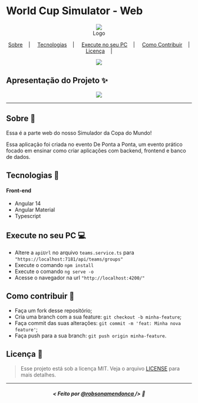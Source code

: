 <h1>World Cup Simulator - Web</h1>

<p align="center">
<image src="https://via.placeholder.com/300x100.png?text=World-Cup-Simulator"/></br>
<label>Logo</label>
</p>

<p align="center">
  <a href="#sobre-memo">Sobre</a>&nbsp;&nbsp;&nbsp; | &nbsp;&nbsp;&nbsp;
  <a href="#tecnologias-rocket">Tecnologias</a>&nbsp;&nbsp;&nbsp; | &nbsp;&nbsp;&nbsp;
  <a href="#execute-no-seu-pc-computer">Execute no seu PC</a>&nbsp;&nbsp;&nbsp; | &nbsp;&nbsp;&nbsp;
  <a href="#como-contribuir-">Como Contribuir</a>&nbsp;&nbsp;&nbsp; | &nbsp;&nbsp;&nbsp;
  <a href="#licença-scroll">Licença</a>&nbsp;&nbsp;&nbsp; | &nbsp;&nbsp;&nbsp;
</p>

<p align="center">
<image src="https://img.shields.io/badge/Shields-customizados-red"/>
</p>

## Apresentação do Projeto :sparkles:

<p align="center">
<image src="world-cup-simulator-front.png" />
</p>

---

## Sobre :memo:

Essa é a parte web do nosso Simulador da Copa do Mundo!

Essa aplicação foi criada no evento De Ponta a Ponta, um evento prático focado em ensinar como criar aplicações com backend, frontend e banco de dados.

## Tecnologias :rocket:

#### Front-end
 - Angular 14
 - Angular Material
 - Typescript

## Execute no seu PC :computer:

- Altere a `apiUrl` no arquivo `teams.service.ts` para `"https://localhost:7181/api/teams/groups"`
- Execute o comando `npm install`
- Execute o comando `ng serve -o`
- Acesse o navegador na url `"http://localhost:4200/"`

## Como contribuir 🤔

- Faça um fork desse repositório;
- Cria uma branch com a sua feature: `git checkout -b minha-feature`;
- Faça commit das suas alterações: `git commit -m 'feat: Minha nova feature'`;
- Faça push para a sua branch: `git push origin minha-feature`.

## Licença :scroll:

> Esse projeto está sob a licença MIT. Veja o arquivo [LICENSE](LICENSE) para mais detalhes.

---

##### <p align="center"> <strong> < Feito por <a href="https://github.com/robsonamendonca"> @robsonamendonca  </a> /> </strong>  :wave: